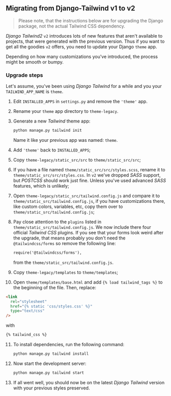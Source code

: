 ## Migrating from Django-Tailwind v1 to v2

> Please note, that the instructions below are for upgrading the Django package,
not the actual Tailwind CSS dependency.

*Django Tailwind2* `v2` introduces lots of new features that aren't available to projects,
that were generated with the previous version. Thus if you want to get all the goodies `v2` offers,
you need to update your Django `theme` app.

Depending on how many customizations you've introduced, the process might be smooth or bumpy.

### Upgrade steps

Let's assume, you've been using *Django Tailwind* for a while and you your `TAILWIND_APP_NAME` is `theme`.

1. Edit `INSTALLED_APPS` in `settings.py` and remove the `'theme'` app.
2. Rename your `theme` app directory to `theme-legacy`.
3. Generate a new *Tailwind* theme app:
   
   ```bash
   python manage.py tailwind init
   ```
   Name it like your previous app was named: `theme`.
4. Add `'theme'` back to `INSTALLED_APPS`;
5. Copy `theme-legacy/static_src/src` to `theme/static_src/src`;
6. If you have a file named `theme/static_src/src/styles.scss`, rename it to `theme/static_src/src/styles.css`. In `v2` we've dropped *SASS* support, but *POSTCSS* should work just fine. Unless you've used advanced *SASS* features, which is unlikely;
7. Open `theme-legacy/static_src/tailwind.config.js` and compare it to `theme/static_src/tailwind.config.js`, if you have customizations there, like custom colors, variables, etc, copy them over to `theme/static_src/tailwind.config.js`;
8. Pay close attention to the `plugins` listed in `theme/static_src/tailwind.config.js`. We now include there four official
   *Tailwind CSS* plugins. If you see that your forms look weird after the upgrade, that means probably you don't need the `@tailwindcss/forms` so remove the following line:
   ```html
   require('@tailwindcss/forms'),
   ```
   from the `theme/static_src/tailwind.config.js`.
9. Copy `theme-legacy/templates` to `theme/templates`;
10. Open `theme/templates/base.html` and add `{% load tailwind_tags %}` to the beginning of the file. Then, replace:
   ```html
   <link
     rel="stylesheet"
     href="{% static 'css/styles.css' %}"
     type="text/css"
   />
   ```
   with
   ```html
   {% tailwind_css %}
   ```
11. To install dependencies, run the following command:
    ```python
    python manage.py tailwind install
    ```
12. Now start the development server:
    ```python
    python manage.py tailwind start
    ```
13. If all went well, you should now be on the latest *Django Tailwind* version with your previous styles preserved.

